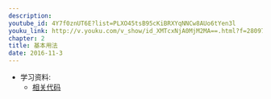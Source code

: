```yaml
---
description: 
youtube_id: 4Y7f0znUT6E?list=PLXO45tsB95cKiBRXYqNNCw8AUo6tYen3l
youku_link: http://v.youku.com/v_show/id_XMTcxNjA0MjM2MA==.html?f=28097045&o=1
chapter: 2
title: 基本用法
date: 2016-11-3
---
```

* 学习资料:
  * [相关代码](https://github.com/MorvanZhou/tutorials/blob/master/matplotlibTUT/plt3_simple_plot.py)